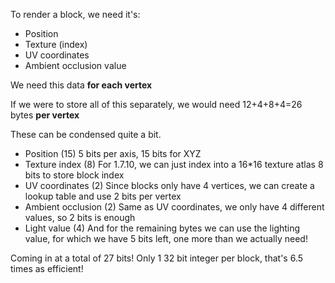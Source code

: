 To render a block, we need it's:
- Position
- Texture (index)
- UV coordinates
- Ambient occlusion value

We need this data **for each vertex**

If we were to store all of this separately, we would need 12+4+8+4=26 bytes **per vertex**

These can be condensed quite a bit.
- Position (15)
    5 bits per axis, 15 bits for XYZ
- Texture index (8)
    For 1.7.10, we can just index into a 16*16 texture atlas
    8 bits to store block index
- UV coordinates (2)
    Since blocks only have 4 vertices, we can create a lookup table and use 2 bits per vertex
- Ambient occlusion (2)
    Same as UV coordinates, we only have 4 different values, so 2 bits is enough
- Light value (4)
    And for the remaining bytes we can use the lighting value, for which we have 5 bits left, one more than we actually need!

Coming in at a total of 27 bits! Only 1 32 bit integer per block, that's 6.5 times as efficient!